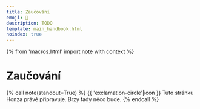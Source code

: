 ```yaml
---
title: Zaučování
emoji: 🤹
description: TODO
template: main_handbook.html
noindex: true
---
```


{% from 'macros.html' import note with context %}

# Zaučování

{% call note(standout=True) %}
  {{ 'exclamation-circle'|icon }} Tuto stránku Honza právě připravuje. Brzy tady něco bude.
{% endcall %}


<!-- {#

https://towardsdatascience.com/minimal-viable-developer-acing-your-first-month-in-software-8273663edb38

https://cybermagnolia.com/blog/the-money-talk-meetup/

https://www.sijinjoseph.com/programmer-competency-matrix/

Co čekat od prvních dnů v práci? https://forum.root.cz/index.php?topic=24385.msg346296#msg346296

tabs vs spaces https://www.youtube.com/watch?v=SsoOG6ZeyUI&t=2s

https://twitter.com/norootcause/status/1475518692041510915

"Junior in Company" advice
https://docs.google.com/document/d/1ZSSfAOcWYYkzmcr0uc-oSc8cUfqnI60ha5l7-9iEecs/edit
Dariin článek o tom, co má dělat junior v práci, jak se chovat, jak řešit věci. Možná je to celá oblast, kterou by se dalo zabývat?

Tip co napsat do příručky: jak ukončit pracovní poměr 🙂 Natalie odchází z ČSOB a měla v tom trochu bordel, naštěstí někdo z HR ji poradil doplnit do dohody o ukončení práce nějaké další věci a také kontaktovat odbory.

vytvaret content pro HR, aspon par kapitol, pak popremyslet o realnem ebooku na prodej

https://ivanahuckova.medium.com/my-first-month-at-grafana-b37c792a6d0a

Zaučování juniorů na dálku
- https://facebook.com/groups/344184902617292?view=permalink&id=1240941002941673&ref=m_notif&notif_t=group_comment
- https://www.linkedin.com/posts/ivanasediva_zvednihlavu-activity-6725699712546086912-H2Lc
- https://facebook.com/groups/1433255106738353?view=permalink&id=3475441759186334&ref=m_notif&notif_t=feedback_reaction_generic
- https://facebook.com/groups/201628346516017?view=permalink&id=3642102962468521&ref=m_notif&notif_t=feedback_reaction_generic
- https://facebook.com/groups/193575630828729?view=permalink&id=1606689372850674&comment_id=1607466436106301&notif_t=group_comment&notif_id=1603709185566805&ref=m_notif
- https://www.linkedin.com/posts/honzajavorek_juniors-onboarding-remote-activity-6729000879594250240-O2xm

Ale obecně je asi nejsložitější zaučit nováčka z tohoto důvodu: často se mu/jí totiž věnují specialisté, kteří se kvůli tomu, že se jim věnují, nemohou věnovat např. vývoji a tomu, kde jsou potřeba. Což je ale s věcí samotnou spojená a je více aktuální (více vidět) hlavně v menších organizacích. Proto si myslím, že mají lepší šanci najít nováčci ve větších firmách, které mají na jejich zaškolení zdroje. Teď si ale budu trochu protiřečit, ale u nás, před čtyřmi lety po založení to bylo přesně naopak: na studentech (tehdy moc jiných juniorů na trhu nebylo) jsme "vyrostli"...

Udělat průzkum ve firmách jak pracuji s juniory a co je pro ne důležité - nasharovat všude a tím zjistit kam zaměřit svůj marketing a produkt
- Iveta Woffová se nabídla, že mi pomůže (convo v emailu)
- Smitio https://blog.smitio.com/pruzkumy

Junior Job Description Template
https://weworkremotely.com/remote-job-description-template

Průvodce pro HR juniory
https://www.startupjobs.cz/vzdelavani/pruvodce-hr-nejen-pro-juniory

Research - zjistit co sleduji recruiteři
- https://raawards.cz/kategorie/recruiter-roku (partneři akce!)
- Všechny tyhle lidi přidat na LI https://raawards.cz/porota
- https://recruitment.academy/cz/
- https://lovec-hlav.cz/
- https://www.hardyn.cz/hr-vecer-9-na-tema-jak-najit-a-zaujmout-ajtaky/
- https://www.vimvic.cz/hr-vecer
- https://zezivotarecruiterky.com/
- https://www.hrnews.cz/
- https://www.lisummit2020.com/
- https://www.lisummit2020.com/lisummit-2019/
- https://www.facebook.com/groups/1433255106738353/permalink/3430717720325405/?__cft__[0]=AZUb3V1rxjwNTaHTqUF_KgCRHP6zM-T1128Ly3-mMy0ejIQ6q5GnsAYQ3ctnbNtBMtia3ACex4qUttfFISoW_wacKRR5HfuCGmpqss1bFfxhIPBk1g_v72huD4aME6ER0Sn9c99YnvDFRYQhaqADGVCTnjIu5rK3tF9k6HjpMcRFFsadO8tXCBO-X2GmwXUFzrSkoquarqdKtLxkUqVoXCSW&__tn__=%2CO%2CP-R
- https://www.facebook.com/groups/344184902617292/permalink/1227020074333766/?__cft__[0]=AZVQudpgdvvQzwLGq23oHGqJ3ejyJ1_7ykNQb6CM8Tg-oNnudRLwt2yt5eCwCwKrbaqkTvQc5PJFiRu08uQMLkhEOsFzCE4myB1mIL3eMm_RwlWMWr3M9us-FFrzVpp6C6N_bPPxNQKtn50VdRNRn9n9Vj2cu3dWK72kwdSyMrw7I1Ui-G288pDNazh5WOrWxAxiuS1ts_2M1swVwnUUKj0Z&__tn__=%2CO%2CP-R

Příručka pro HR / recruitery o tom jak hledat a najimat juniory, jak dělat diverzitu v týmu, cele tohle vysvětlit, jak je potom školit, ...

Jak juniory najímat
https://twitter.com/sahbi_mohamed/status/1298298733004836869

Začít psát helpku pro firmy a dat ji Open Source, ale ze za ni lidi muzou zaplatit v ebook podobě
Prodávám experience!!! Inzerát checkbox na newsletter a FB group a e-book kde bude sepsány cely moje školení a když zaškrtnuto všechno tak to bude za 6k

Firma pošle kandidátovi PDF s popisem přijímacího procesu a očekávání
https://markmcgranaghan.com/lessons-from-stripe

companies page
https://github.com/honzajavorek/junior.guru/issues/5

https://lovec-hlav.cz/pracovni-inzerat/
https://lovec-hlav.cz/prvni-pomoc-pro-pracovni-inzeraty/

"We don't hire the best technical talent, we hire nice people. We don't want any brilliant jerks, we don't care how good you are. We used to hire people nobody else would hire. Once you invest in their education, in their growth, once you give them the support they need, they just do the best job they can."
https://www.youtube.com/watch?t=3515&v=l3s5p1cEU9I

„Většina matek chce dál pokračovat. Často se samy ozvou, jestli pro ně něco máme, a vždycky máme. Pokaždé existuje nějaký malý projekt, který jim můžeme dát. Nebo chodí školit juniory. Ony jsou nadšené, my jsme nadšení,“
https://denikn.cz/279531/koncici-sefka-slevomatu-muzi-si-me-na-jednanich-pletli-s-obsluhou-zeny-se-podcenuji-a-boji-se-selhani/?cst=91370c7fe392f469f161d9e86d3e151e0e237c39
Žiju v bublině online světa nebo e-commerce a tam se to strašně mění. Některé inzeráty jsou vyloženě pro ženy na mateřské, a to včetně manažerských pozicí. Firmy si dnes uvědomují, jaká je situace na trhu práce a že je pro ně hodnotnější někdo zkušený, byť na částečný úvazek, než někdo, kdo si to tam celý den odsedí, ale zkušenosti nemá. Už se neděje takové to: „Hele, tu nebudem brát, té je osmadvacet.“

Jak vypadá dobry inzerát
https://twitter.com/dhh/status/1224413636900225024
https://m.signalvnoise.com/basecamp-is-hiring-a-front-end-programmer/

Senior vs junior
https://tomasvotruba.com/blog/2020/03/02/we-do-not-need-senior-developers-we-need-senior-code-bases/
http://antirez.com/news/112

Newbie versus acronyms
https://twitter.com/emmabostian/status/1245038719234723840

https://handbook.glitch.me/

proc chteji diverzitu
vedej proc to chtej? nemusi se to vysvetlovat? chci mit casem vysvetlovaci stranku pro firmy, kde budu chtit rozsirit trh o firmy, ktere jeste nevedi, ze chteji juniory nebo diverzitu. zatim chci ale jen prodat firmam, ktere to vedi, ale zatim neinzeruji, nebo inzeruji jinde

Ad junioři na remote - dobře adaptační plány, videa v zaškolení, propojení s ostatními nováčky, pravidla na Wikipedia, dedikovaný buddy pro nováčka, příručka zaměstnance a pravidelné cally s týmem a manažerem.

Zkratky při onboardingu
https://twitter.com/emmabostian/status/1293093657336336384

https://jacobian.org/2021/mar/29/mailbag-junior-candidates/

Frontendisti o tom jak firma má pracovat s juniorama
https://www.youtube.com/watch?v=2wP62AA7E4U

https://terkins.notion.site/af73d05c18924234b893bf51dfca3eb6

Jak mentorovat?
https://www.reddit.com/r/cscareerquestions/comments/k57hor/how_do_you_mentor_younger_developer/

Doporučení pro firmy do příručky
https://discord.com/channels/769966886598737931/788826407412170752/842321313766703134

DEBUNKNOUT MÝTUS ŽE JUNIOR ODEJDE PO ZAUČENÍ
- https://www.facebook.com/groups/junior.guru/permalink/501500764106869/?comment_id=501739954082950&reply_comment_id=502329524023993
- junior je clovek kterej nema na trhu zadnou hodnotu a nema znamy a je celkove ztracenej
- ty mu das sanci a naucis ho neco a poskytnes mu "rodinu", tedy firmu, kde prcacuje
- jak moc je pravdepodobny, ze junior po 50 pohovorech bude mit chut odejit jinam, az se zauci? nikdo nechce hledat praci nebo menit praci, neni to fun, zvlast kdyz mas jeste PTSD z minulyho hledani
- pokud ti junior odejde a neni to jeden z mnoha, ale je to nejaky pozorovany jev, je neco spatne v ty firme
- junior se tam neciti dobre, nema prostor pro rozvoj, lidi se mu nevenujou, nema dostatecny platovy rust... duvodu muze byt hodne, ale proste najmutim juniora to nekonci, pokud z nej chci vychovat plnohodnotnyho clena tymu, nesmim krome buseni hard skills zapomenout na to z nej toho hodnotnyho clena delat, davat mu sanci, nejakej karierni postup mu umoznit

Hiring příliš mnoha juniorů
https://overcast.fm/+bb8HdUWAw

suhr - komunita, onboarding, atd.
https://suhr.cz/

https://blog.freelo.cz/pruzkum-mezi-programatory-penize-nejsou-vse/

Stáže
https://overcast.fm/+xIxcqzDHU

Jak psát inzeráty
https://overcast.fm/+jo_mqfdP4

Firmy se zaměřují na hardskilly ale měly by na softskilly, citace griši, 5:30, už nemáme psát inzeráty ale máme lidi učit
https://overcast.fm/+xIxcs6j2E

https://milavotradovec.cz/blog/pairing-makes-better-interviews-than-leetcode/

https://rainofterra.com/interview-theater-f2d749353422

https://lovec-hlav.cz/recruitment-pro-startupy-strategie/

https://www.dragos.com/blog/what-to-expect-when-interviewing-at-dragos/

https://www.seznamzpravy.cz/clanek/tech-technologie-bydlet-v-cesku-s-nemeckym-platem-portal-pro-ajtaky-to-umi-zaridit-183623

https://mamajob.online/

https://twitter.com/sarah_edo/status/1429097168598487041

The tradeoff between inclusivity and predictive value
https://jacobian.org/2021/nov/10/wst-inclusivity-vs-predictive-value/

Firmy a juniori
https://discord.com/channels/769966886598737931/864434067968360459/910498058054295632

zadání pro juniora
https://discord.com/channels/769966886598737931/788826407412170752/916443586302738432

Onboarding klíčové slovo

https://www.bbc.com/worklife/article/20210727-the-rise-of-never-ending-job-interviews

https://www.linkedin.com/company/juniorguru/?miniCompanyUrn=urn%3Ali%3Afs_miniCompany%3A26218444&lipi=urn%3Ali%3Apage%3Ad_flagship3_detail_base%3BW%2BTGSmpeRdm8GpGaqIV5qQ%3D%3D&licu=urn%3Ali%3Acontrol%3Ad_flagship3_detail_base-actor_container&lici=O7ADcu7gR3m55xYYUZ5X2w%3D%3D

Příběhy juniorů a další content
https://www.linkedin.com/in/lucietvrdikova?miniProfileUrn=urn%3Ali%3Afs_miniProfile%3AACoAAAP3cMQB6Z0KS11itMTIOss5Q1J0OCTXkaQ&lipi=urn%3Ali%3Apage%3Ad_flagship3_feed%3BW7foSSxuQ22w8P4HHf9X%2Bg%3D%3D

1-1 touchbase template, vysvětlit 1:1

https://tomasvotruba.com/blog/2020/03/02/we-do-not-need-senior-developers-we-need-senior-code-bases/

Hire juniors for a stronger team
https://twitter.com/forrestbrazeal/status/1357042473537789952

Nothing makes me document how things work like adding someone junior to the project.
https://twitter.com/masonavines/status/1357208708699336705

tipy na co se zaměřit když chci najímat juniory
https://www.youtube.com/watch?v=GB31aubcjno

Nabrali jsme juniory a zůstávají Krejčíková, rekvalifikovani
https://overcast.fm/+PlKEKBLco/05:25

omg celý kanál zaučování a MMMMM

vygooglit psychological safety



OLGA - u me na disku v documents archive junior.guru olga, fotky původních zápisků



VLÁKNO CO BY MĚLI UMĚT NAŠI KLIENTI

Som v zlej IT bubline momentálne, no všetci riešia okolo mňa iba juniorov a switcherov a nikto sa nestará o nás seniorov. Neviem nájsť žiadne rady/podcasty, články, no aj my máme svoje problémy (v spojení s juniormi).

Vo svojej firme som mala už viac než 34 juniorov a celkovo ma to teda riadne vyčerpalo psychicky aj mentálne, že už nemám silu vôbec.

1. Ako, formu a kedy sa im venovať - nie je príjemné, keď si človek programuje a musí odbiehať niekomu radiť
2. Párové programovanie - to fakt funguje? ak aj áno, mňa osobne to nebaví , neznášam, keď sa na mňa niekto pozerá ako niečo robím a aby niekto pozeral 2 hodiny, ako googlim a debugujem - ja to teda obkecávať nebudem a čo im to dá? okopírujú môj štýl riešenia úloh?
3. Už po toľkých skúsenostiach nikoho mentorovať nechcem, IT komunite som už dala viac než dosť a niekedy ma už úplne vytáčajú tie základné otázky a vravím si, že ako to, že takúto vec ten človek nevie?
4. Lepšie je pre mňa mať v tíme niekoho, kto už dosť toho vie, hoci je junior, len nemá skutočné pracovné skúsenosti, ale sám si pár apiek už zbúchal a má nakódené toho dosť.
5. Ak tým ľuďom hneď neporadím a nevenujem sa im, čo robia medzitým? Mám skúsenosti, že s tým fakt nepohnú a pozerajú na ten kód a nespravia veľa.
6. Trvá to celú večnosť, nemôžem v práci dať juniorom odbavovať veci z backlogu.
7. Aké tasky im dať robiť? ľahké tasky sa mi minú na projektoch po 14 dňoch, všetko má nejaký deadline - ak to nie je korporát alebo vývoj produktu a dá sa im nejaká nepodostatná featura.
8. Čo robiť s tým, ak sa niekoho kód uplne zahodi? Videla som, že tých ludí to ničí, ak ja ich kód celý vymažem, že ich práca bola zahodená.
9. Code review - je super, ale keď už mi zaberá 160 hodín mesačne na 2 ludoch, nepríde mi to efektívne.
10. Niekedy ma úplne už vytáča, keď niekto povie, ja to neviem, to som nerobil a podobne a snaha vygoogliť si, je to nulová mi príde. Všetkým rovno posielam už UTFG, lebo aj googliť je predsa skill, ktorý sa treba naučiť.
11. Niekde sa stala asi chyba v zaúčaní juniorov, ale mnohí odo mňa v posledných rokoch čakali, že keď nevedia, im ten kód napíšem, nadiktujem alebo im pošlem kus kódu, ako to robiť. To odo mňa nikto nikdy neuvidí a nedostane. Maximálne ľudí navigujem na error hlášku, dávam im kľúčové slová, čo si dogoogliť, ale kód komplet im nenapíšem, ani keby mi za to ešte platia.

Z toho mi vychádza, že pre juniora je fakt najlepšie:
1. pracovať v korporáte - kde sa ten malý výkon stratí a je šanca, že sú tam interné projekty
2. pracovať na vývoji produktu/startupu, ktorý už má investíciu a môžu si tam robiť menšie veci pomaly bez stresu z deadlinov.
https://www.linkedin.com/feed/update/urn:li:activity:6935536686349094913/

-----

Je to samozřejmě rant vyhořelé SSSSS, ale přijde mi zajímavý číst to jako seznam věci, co se čeká.

Ostatně MMMMM to má teď podobně s ABC.

-----

Ano, mám zkušenost s pomáháním na Pyladies 🙂 Ale to je dost omezená zkušenost, protože skoro nikdy nesleduju ty lidi dál v jejich cestě, a také motivace účastnic jsou různé, spíš málokdy je to career switch z ne-it do it (ideálně programování). Těch pár lidí, se kterými jsem v kontaktu, to buď dalo víceméně samo (šly řteba studovat VŠ), nebo to programování dělají spíš jen okrajově při jiné práci.

Má za sebou pracovní zkušenost s C#. Absolvoval několik kurzů Pythonu. V praktickém projektu, který loni dělal, měl tuším pyqt. Takže by člověk čekal, že bude aspoň trochu umět OOP. No a zrovna včera jsme řešili konstruktor a ukládání dat do atributů objektu. Je už jen úsměvná náhoda, že XYZ jako zástupce jejích problémů uvedla také metody a konstruktory, tak jsem to v mém textu rovnou převzal. To není o tom, že člověku vysvětlíš rozdíl mezi konstruktorem a metodou a je to vyřešené, asi jako jsi uvedl tvoji zkušenost s css prioritami. To je o tom, že když tápeš u metod a konstruktoru, tak jsi úplně v hajzlu a neschopen práce s oop. A u ABC jsem si uvědomil, jaké to jsou pak stresy. Ten člověk ani neví, na co se zeptat. Když projdeme spolu kód, tak mi odkýve, že tomu rozumí, protože tady vidí if a tam for a to zná, ale pak zjistím, že vlastně netuší, kudy tam tečou data v proměnných a atributech. Nebo že jeho mentální model je založen na podobnosti názvů proměnných.
Zaučoval jsem do programování už asi deset lidí (ve větší či menší míře) a nikdy jsem nemusel vysvětlovat toho tolik, jako ABC. Když jsme probrali nějskou problematiku izolovaně, tak to lidi pochopili a dál s tím pracovali. S ABC jsem probral mockování v testech před měsícem, a teď z toho byl zase v hajzlu. A ještě se zlobil, že mu to nechci vysvětlit a nechám ho v tom se smažit. Protože jsem předpokládal, že když už jsme to dělali, tak to teď nebude problém a nechám mu čas se nad tím zamyslet. Tento komunikační šum a celkově komunikaci se ale snažím už řešit.
A jestli XYZ a další někteří lidi v klubu jsou na tom. podobně, tak je to fakt jiné těsto, než co průměrný it pracovník očekává od samouka. Samouků mám skoro všechny v týmu. I já jsem samouk, na VŠ jsem šel až potom, co jsem uměl PHP, C a SQL. Tohle vůbec není o rozdílech mezi VŠ a ne-VŠ.
Narazili jsme i na to, že v podstatě nejsou materiály vhodné pro úplné začátečníky. Něco, jako když je wikipidie ve verzi simple english. Naučse je nakonec asi nejlepší, ale pokrývá jen malou část. Nedivím se, že po absolvování i nškolika kurzů, tutorialů a buhvíčeho lidi nesplňují základní očekávání od "samouka".
Takže v JG klubu řekneme lidem s nula znalostmi, že do it se dá přejít, a pak se na tomhle spálí. A pak je politujeme, jak jsou na ně v práci zlí.

-----

Samozřejmě v obou případech je rozpor mezi očekáváním a realitou a určitě je potřeba i edukovat zaměstnavatele, ale to nechám @honza Javorek hlavně. 😉

řeším to (opět) i díky podcastu, do kterýho mě pozvali, protože ten je pro HR případně majitele firem, kteří lidi najímají sami…


„Jenom si nedokážu představit jak to vůbec probíhá, když tě někam příjmou například na front-end developera a nebo python developera“

https://www.howtodeal.dev/

https://jvns.ca/blog/things-your-manager-might-not-know/

Avoid These Common Mistakes Junior Developers Make! https://www.youtube.com/watch?v=5g3dK2DgW-k

Be a good mentor not dickhead
https://dev.to/mortoray/be-a-good-mentor-not-a-dickhead

Produkční codebase jak vypadá reálně
https://discord.com/channels/769966886598737931/789045589869461536/929711441320243281

Začátky ve firmě
https://discord.com/channels/769966886598737931/864434067968360459/910594474428739604

Celý kanál #zaučování

FILIP MIKSCHIK - JUNIOR PO TOM CO NASTOUPI (NAPADY)
Já to spíš prolétl, mě se to líbí, ještě by se mi líbilo nějaké doporučení, že tím, že tu práci dostaneš to nekončí. Naopak. Pracoval jsem s různými juniory a spoustu lidí jsme takhle vychovali skoro od nuly a občas je ten člověk super, když nastoupí, ale pak zjistíš, že za pár měsíců se moc neposunul. Že mu nemůžeš pořád dát větší úkol a zvládne jen upravit nějaký překlep aniž by rozbil něco jiného. A pak máš vedle člověka, kterému za stejnou dobu dáš volnost si brát z todočka libovolný task, protože i když to bude něco většího, tak to zvládne. Tak jen aby si nemysleli, že tím, že nastoupí mají vyhráno a různě velká firma bude mít různě velkou trpělivost. A hlavně ať se ptají a komunikují s tím týmem - měl jsem lidi, kteří vzali task a pak týden studovali dokumentaci, aby stvořili geniální řešení, které ale vůbec neodpovídalo té potřebě. A i když jsme jim opakovali, že se mají ptát, konzultovat s lidmi, co sedí dva metry od nich, tak tohle prostě nefungovalo.

https://dariagrudzien.com/posts/the-one-about-being-a-competent-team-member-in-high-stress-situations/

https://dariagrudzien.com/posts/the-one-about-giving-and-receiving-feedback/

https://dariagrudzien.com/posts/the-one-about-managing-self-as-a-junior/

We only hire the trendiest
https://danluu.com/programmer-moneyball/

meetingy
https://www.facebook.com/vivaladirtleague/videos/1177063656029627/?__cft__[0]=AZX-dIZlnN3OY1ifBUHkCXQcis4kiLOE7glUW0_0oLsoDuOZecNAH4nGRLIlVH5s-6igXfqtIMi3LkzgVlSt6b18dxJnmBbZRHsHZhGwu2srf3n-vUSftTwN_H9YMrvPMeNj8O7eO2F_ar16AXR0Iwq_RgK94nrh4sYRnHD0D3BWk6vl8AFEii1O8yrkliGkMXQ&__tn__=%2CO%2CP-R

jak se zorientovat po nastupu do firmy, diskuze
https://discord.com/channels/769966886598737931/769966887055392768/820005012696596520

orientace ve velkem projektu
https://twitter.com/ASpittel/status/1365376038931415040

#} -->
